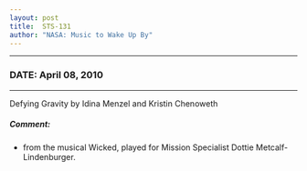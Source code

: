 ```yaml
---
layout: post
title:  STS-131
author: "NASA: Music to Wake Up By"
---
```


----
### DATE: April 08, 2010
----
Defying Gravity by Idina Menzel and Kristin Chenoweth

##### Comment:
* from the musical Wicked, played for Mission Specialist Dottie Metcalf-Lindenburger.
